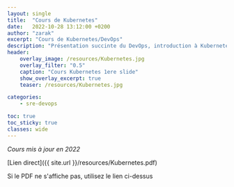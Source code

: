 ```yaml
---
layout: single
title:  "Cours de Kubernetes"
date:   2022-10-28 13:12:00 +0200
author: "zarak"
excerpt: "Cours de Kubernetes/DevOps"
description: "Présentation succinte du DevOps, introduction à Kubernetes"
header:
    overlay_image: /resources/Kubernetes.jpg
    overlay_filter: "0.5"
    caption: "Cours Kubernetes 1ere slide"
    show_overlay_excerpt: true
    teaser: /resources/Kubernetes.jpg

categories:
    - sre-devops

toc: true
toc_sticky: true
classes: wide
---
```


_Cours mis à jour en 2022_

[Lien direct]({{ site.url }}/resources/Kubernetes.pdf)

 <object data="/resources/Kubernetes.pdf" width="100%" height="800px" type="application/pdf"></object>
Si le PDF ne s'affiche pas, utilisez le lien ci-dessus
